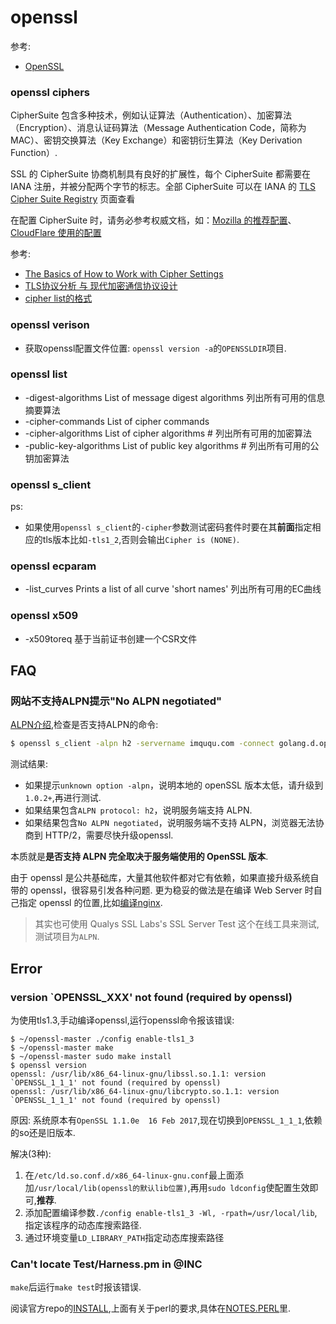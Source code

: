 # openssl

参考:
- [OpenSSL](https://netkiller.github.io/cryptography/openssl/index.html)

### openssl ciphers
CipherSuite 包含多种技术，例如认证算法（Authentication）、加密算法（Encryption）、消息认证码算法（Message Authentication Code，简称为 MAC）、密钥交换算法（Key Exchange）和密钥衍生算法（Key Derivation Function）.

SSL 的 CipherSuite 协商机制具有良好的扩展性，每个 CipherSuite 都需要在 IANA 注册，并被分配两个字节的标志。全部 CipherSuite 可以在 IANA 的 [TLS Cipher Suite Registry](https://www.iana.org/assignments/tls-parameters/tls-parameters.xhtml#tls-parameters-4) 页面查看

在配置 CipherSuite 时，请务必参考权威文档，如：[Mozilla 的推荐配置](https://wiki.mozilla.org/Security/Server_Side_TLS#Recommended_configurations)、[CloudFlare 使用的配置](https://github.com/cloudflare/sslconfig/blob/master/conf)

参考:
- [The Basics of How to Work with Cipher Settings](https://drjohnstechtalk.com/blog/2011/09/the-basics-of-how-to-work-with-ciphers/)
- [TLS协议分析 与 现代加密通信协议设计](http://ju.outofmemory.cn/entry/210548)
- [cipher list的格式](http://timd.cn/2016/06/29/nginx-https/)

### openssl verison
- 获取openssl配置文件位置: `openssl version -a`的`OPENSSLDIR`项目.

### openssl list
- -digest-algorithms      List of message digest algorithms 列出所有可用的信息摘要算法
- -cipher-commands        List of cipher commands
- -cipher-algorithms      List of cipher algorithms # 列出所有可用的加密算法
- -public-key-algorithms  List of public key algorithms # 列出所有可用的公钥加密算法

### openssl s_client

ps:
- 如果使用`openssl s_client`的`-cipher`参数测试密码套件时要在其**前面**指定相应的tls版本比如`-tls1_2`,否则会输出`Cipher is (NONE)`.

### openssl ecparam
- -list_curves           Prints a list of all curve 'short names' 列出所有可用的EC曲线

### openssl x509
- -x509toreq             基于当前证书创建一个CSR文件

## FAQ
### 网站不支持ALPN提示"No ALPN negotiated"
[ALPN介绍](https://imququ.com/post/enable-alpn-asap.html),检查是否支持ALPN的命令:
```sh
$ openssl s_client -alpn h2 -servername imququ.com -connect golang.d.openhello.net:443 < /dev/null | grep 'ALPN'
```
测试结果:
- 如果提示`unknown option -alpn`，说明本地的 openSSL 版本太低，请升级到`1.0.2+`,再进行测试.
- 如果结果包含`ALPN protocol: h2`，说明服务端支持 ALPN.
- 如果结果包含`No ALPN negotiated`，说明服务端不支持 ALPN，浏览器无法协商到 HTTP/2，需要尽快升级openssl.

本质就是**是否支持 ALPN 完全取决于服务端使用的 OpenSSL 版本**.

由于 openssl 是公共基础库，大量其他软件都对它有依赖，如果直接升级系统自带的 openssl，很容易引发各种问题. 更为稳妥的做法是在编译 Web Server 时自己指定 openssl 的位置,比如[编译nginx](https://imququ.com/post/enable-tls-1-3.html).

> 其实也可使用 Qualys SSL Labs's SSL Server Test 这个在线工具来测试,测试项目为`ALPN`.

## Error
### version `OPENSSL_XXX' not found (required by openssl)
为使用tls1.3,手动编译openssl,运行openssl命令报该错误:
```
$ ~/openssl-master ./config enable-tls1_3 
$ ~/openssl-master make
$ ~/openssl-master sudo make install
$ openssl version
openssl: /usr/lib/x86_64-linux-gnu/libssl.so.1.1: version `OPENSSL_1_1_1' not found (required by openssl)
openssl: /usr/lib/x86_64-linux-gnu/libcrypto.so.1.1: version `OPENSSL_1_1_1' not found (required by openssl)
```

原因:
系统原本有`OpenSSL 1.1.0e  16 Feb 2017`,现在切换到`OPENSSL_1_1_1`,依赖的so还是旧版本.

解决(3种):
1. 在`/etc/ld.so.conf.d/x86_64-linux-gnu.conf`最上面添加`/usr/local/lib(openssl的默认lib位置)`,再用`sudo ldconfig`使配置生效即可,**推荐**.
1. 添加配置编译参数`./config enable-tls1_3 -Wl, -rpath=/usr/local/lib`,指定该程序的动态库搜索路径.
1. 通过环境变量`LD_LIBRARY_PATH`指定动态库搜索路径

### Can't locate Test/Harness.pm in @INC
`make`后运行`make test`时报该错误.

阅读官方repo的[INSTALL](https://github.com/openssl/openssl/blob/master/INSTALL),上面有关于perl的要求,具体在[NOTES.PERL](https://github.com/openssl/openssl/blob/master/NOTES.PERL)里.